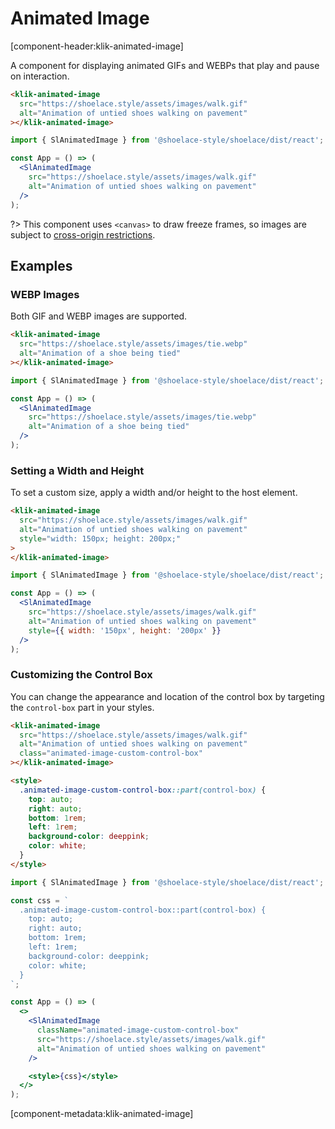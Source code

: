 # Animated Image

[component-header:klik-animated-image]

A component for displaying animated GIFs and WEBPs that play and pause on interaction.

```html preview
<klik-animated-image 
  src="https://shoelace.style/assets/images/walk.gif" 
  alt="Animation of untied shoes walking on pavement"
></klik-animated-image>
```

```jsx react
import { SlAnimatedImage } from '@shoelace-style/shoelace/dist/react';

const App = () => (
  <SlAnimatedImage
    src="https://shoelace.style/assets/images/walk.gif" 
    alt="Animation of untied shoes walking on pavement"
  />
);
```

?> This component uses `<canvas>` to draw freeze frames, so images are subject to [cross-origin restrictions](https://developer.mozilla.org/en-US/docs/Web/HTML/CORS_enabled_image).

## Examples

### WEBP Images

Both GIF and WEBP images are supported.

```html preview
<klik-animated-image 
  src="https://shoelace.style/assets/images/tie.webp" 
  alt="Animation of a shoe being tied"
></klik-animated-image>
```

```jsx react
import { SlAnimatedImage } from '@shoelace-style/shoelace/dist/react';

const App = () => (
  <SlAnimatedImage
    src="https://shoelace.style/assets/images/tie.webp" 
    alt="Animation of a shoe being tied"
  />
);
```

### Setting a Width and Height

To set a custom size, apply a width and/or height to the host element.

```html preview
<klik-animated-image 
  src="https://shoelace.style/assets/images/walk.gif" 
  alt="Animation of untied shoes walking on pavement"
  style="width: 150px; height: 200px;"
>
</klik-animated-image>
```

```jsx react
import { SlAnimatedImage } from '@shoelace-style/shoelace/dist/react';

const App = () => (
  <SlAnimatedImage
    src="https://shoelace.style/assets/images/walk.gif" 
    alt="Animation of untied shoes walking on pavement"
    style={{ width: '150px', height: '200px' }}
  />
);
```

### Customizing the Control Box

You can change the appearance and location of the control box by targeting the `control-box` part in your styles.

```html preview
<klik-animated-image 
  src="https://shoelace.style/assets/images/walk.gif" 
  alt="Animation of untied shoes walking on pavement"
  class="animated-image-custom-control-box"
></klik-animated-image>

<style>
  .animated-image-custom-control-box::part(control-box) {
    top: auto;
    right: auto;
    bottom: 1rem;
    left: 1rem;
    background-color: deeppink;
    color: white;
  }
</style>
```

```jsx react
import { SlAnimatedImage } from '@shoelace-style/shoelace/dist/react';

const css = `
  .animated-image-custom-control-box::part(control-box) {
    top: auto;
    right: auto;
    bottom: 1rem;
    left: 1rem;
    background-color: deeppink;
    color: white;
  }
`;

const App = () => (
  <>
    <SlAnimatedImage
      className="animated-image-custom-control-box"
      src="https://shoelace.style/assets/images/walk.gif" 
      alt="Animation of untied shoes walking on pavement"
    />

    <style>{css}</style>
  </>
);
```

[component-metadata:klik-animated-image]
